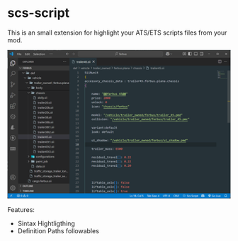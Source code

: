 
# scs-script 

This is an small extension for highlight your ATS/ETS scripts files from your mod.

![Alt text](images/ex_one.png "Title")

Features:
- Sintax Hightligthing
- Definition Paths followables

